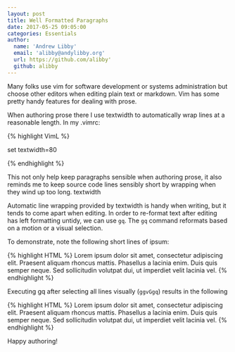 ```yaml
---
layout: post
title: Well Formatted Paragraphs
date: 2017-05-25 09:05:00
categories: Essentials
author:
  name: 'Andrew Libby'
  email: 'alibby@andylibby.org'
  url: https://github.com/alibby'
  github: alibby
---
```


Many folks use vim for software development or systems administration but
choose other editors when editing plain text or markdown.  Vim has some pretty
handy features for dealing with prose.  

When authoring prose there I use textwidth to automatically wrap lines at a
reasonable length.  In my .vimrc:

{% highlight VimL %}

set textwidth=80

{% endhighlight %}

This not only help keep paragraphs sensible when authoring prose, it also
reminds me to keep source code lines sensibly short by wrapping when they wind
up too long.  textwidth

Automatic line wrapping provided by textwidth is handy when writing, but it
tends to come apart when editing.  In order to re-format text after editing has
left formatting untidy, we can use `gq`.  The `gq` command reformats based on a
motion or a visual selection.  

To demonstrate, note the following short lines of ipsum:

{% highlight HTML %}
Lorem ipsum dolor sit amet,
consectetur adipiscing elit. Praesent aliquam
rhoncus mattis. Phasellus
a lacinia enim. Duis quis semper neque. Sed
sollicitudin volutpat
dui, ut imperdiet velit lacinia vel.
{% endhighlight %}

Executing gq after selecting all lines visually (`ggvGgq`) results in the
following

{% highlight HTML %}
Lorem ipsum dolor sit amet, consectetur adipiscing elit. Praesent aliquam
rhoncus mattis. Phasellus a lacinia enim. Duis quis semper neque. Sed
sollicitudin volutpat dui, ut imperdiet velit lacinia vel.
{% endhighlight %}

Happy authoring!



  
